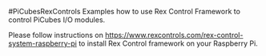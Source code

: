#PiCubesRexControls
Examples how to use Rex Control Framework to control PiCubes I/O modules.

Please follow instructions on https://www.rexcontrols.com/rex-control-system-raspberry-pi
to install Rex Control framework on your Raspberry Pi.
